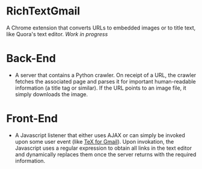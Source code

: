 # RichTextGmail
A Chrome extension that converts URLs to embedded images or to title text, like Quora's text editor. _Work in progress_

# Back-End

- A server that contains a Python crawler. On receipt of a URL, the crawler fetches the associated page and parses it for important human-readable information (a title tag or similar). If the URL points to an image file, it simply downloads the image. 

# Front-End

- A Javascript listener that either uses AJAX or can simply be invoked upon some user event (like [TeX for Gmail](https://chrome.google.com/webstore/detail/tex-for-gmail/gjnmclkoadjdljnfmbnnhaahilafoeji?hl=en)). Upon invokation, the Javascript uses a regular expression to obtain all links in the text editor and dynamically replaces them once the server returns with the required information. 
